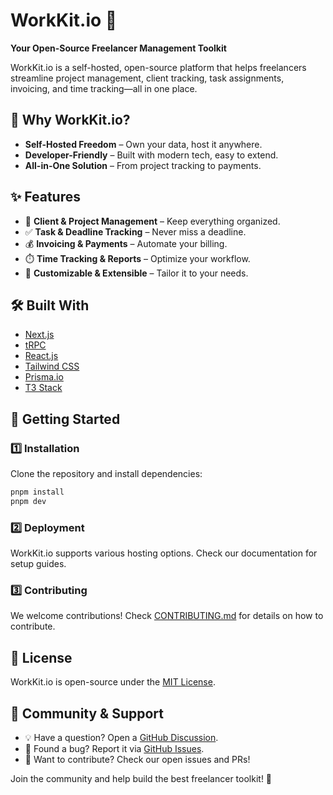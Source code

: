 # WorkKit.io 🚀

**Your Open-Source Freelancer Management Toolkit**

WorkKit.io is a self-hosted, open-source platform that helps freelancers streamline project management, client tracking, task assignments, invoicing, and time tracking—all in one place.

## 🌟 Why WorkKit.io?
- **Self-Hosted Freedom** – Own your data, host it anywhere.
- **Developer-Friendly** – Built with modern tech, easy to extend.
- **All-in-One Solution** – From project tracking to payments.

## ✨ Features
- 📁 **Client & Project Management** – Keep everything organized.
- ✅ **Task & Deadline Tracking** – Never miss a deadline.
- 💰 **Invoicing & Payments** – Automate your billing.
- ⏱️ **Time Tracking & Reports** – Optimize your workflow.
- 🔄 **Customizable & Extensible** – Tailor it to your needs.

## 🛠️ Built With

- [Next.js](https://nextjs.org/)
- [tRPC](https://trpc.io/)
- [React.js](https://reactjs.org/)
- [Tailwind CSS](https://tailwindcss.com/)
- [Prisma.io](https://prisma.io/)
- [T3 Stack](https://create.t3.gg/)


## 🚀 Getting Started
### 1️⃣ Installation
Clone the repository and install dependencies:
```sh
pnpm install
pnpm dev
```

### 2️⃣ Deployment
WorkKit.io supports various hosting options. Check our documentation for setup guides.

### 3️⃣ Contributing
We welcome contributions! Check [CONTRIBUTING.md](CONTRIBUTING.md) for details on how to contribute.

## 📄 License
WorkKit.io is open-source under the [MIT License](LICENSE).

## 💬 Community & Support
- 💡 Have a question? Open a [GitHub Discussion](https://github.com/workkitio/workkit.io/discussions).
- 🐛 Found a bug? Report it via [GitHub Issues](https://github.com/workkitio/workkit.io/issues).
- 🤝 Want to contribute? Check our open issues and PRs!

Join the community and help build the best freelancer toolkit! 🚀

